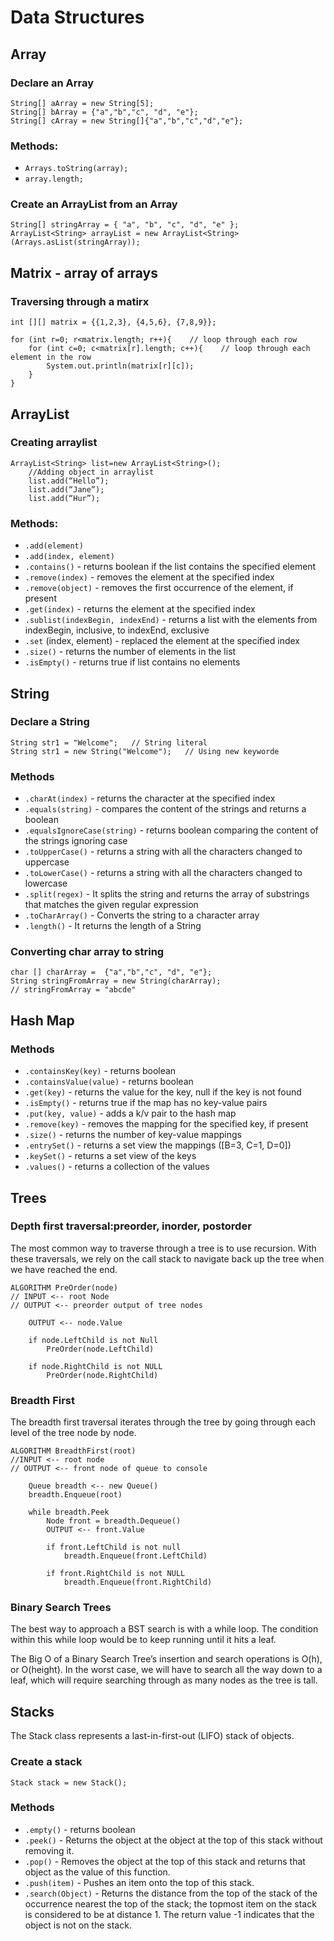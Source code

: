 # Data Structures

## Array

### Declare an Array
```
String[] aArray = new String[5];
String[] bArray = {"a","b","c", "d", "e"};
String[] cArray = new String[]{"a","b","c","d","e"};
```

### Methods: 

- ```Arrays.toString(array);``` 
- ```array.length;```

### Create an ArrayList from an Array
```
String[] stringArray = { "a", "b", "c", "d", "e" };
ArrayList<String> arrayList = new ArrayList<String>(Arrays.asList(stringArray));
```

## Matrix - array of arrays
### Traversing through a matirx
```
int [][] matrix = {{1,2,3}, {4,5,6}, {7,8,9}};

for (int r=0; r<matrix.length; r++){    // loop through each row
	for (int c=0; c<matrix[r].length; c++){    // loop through each element in the row
		System.out.println(matrix[r][c]);
	}
} 
```

## ArrayList
### Creating arraylist 
``` 
ArrayList<String> list=new ArrayList<String>();   
    //Adding object in arraylist   
    list.add(“Hello”);      
    list.add(“Jane”);  
    list.add(“Hur”);  
```
### Methods: 
- ```.add(element)```
- ```.add(index, element)```
- ```.contains()``` - returns boolean if the list contains the specified element
- ```.remove(index)``` - removes the element at the specified index
- ```.remove(object)``` - removes the first occurrence of the element, if present
- ```.get(index)``` - returns the element at the specified index
- ```.sublist(indexBegin, indexEnd)``` - returns a list with the elements from indexBegin, inclusive, to indexEnd, exclusive
- ```.set``` (index, element) - replaced the element at the specified index
- ```.size()``` - returns the number of elements in the list
- ```.isEmpty()``` - returns true if list contains no elements


## String

### Declare a String
 ```
 String str1 = "Welcome";   // String literal
 String str1 = new String("Welcome");   // Using new keyworde
 ```

 ### Methods

- ```.charAt(index)``` - returns the character at the specified index
- ```.equals(string)``` - compares the content of the strings and returns a boolean
- ```.equalsIgnoreCase(string)``` - returns boolean comparing the content of the strings ignoring case
- ```.toUpperCase()``` - returns a string with all the characters changed to uppercase
- ```.toLowerCase()``` - returns a string with all the characters changed to lowercase
- ```.split(regex)``` - It splits the string and returns the array of substrings that matches the given regular expression
- ```.toCharArray()``` - Converts the string to a character array
- ```.length()``` - It returns the length of a String

### Converting char array to string

```
char [] charArray =  {"a","b","c", "d", "e"};
String stringFromArray = new String(charArray);
// stringFromArray = "abcde"
```
## Hash Map

### Methods
- ```.containsKey(key)``` - returns boolean
- ```.containsValue(value)``` - returns boolean
- ```.get(key)``` - returns the value for the key, null if the key is not found
- ```.isEmpty()``` - returns true if the map has no key-value pairs
- ```.put(key, value)``` - adds a k/v pair to the hash map
- ```.remove(key)``` - removes the mapping for the specified key, if present
- ```.size()``` - returns the number of key-value mappings
- ```.entrySet()``` - returns a set view the mappings ([B=3, C=1, D=0])
- ```.keySet()``` - returns a set view of the keys
- ```.values()``` - returns a collection of the values

## Trees

### Depth first traversal:preorder, inorder, postorder

The most common way to traverse through a tree is to use recursion. With these traversals, we rely on the call stack to navigate back up the tree when we have reached the end.

``` 
ALGORITHM PreOrder(node)
// INPUT <-- root Node
// OUTPUT <-- preorder output of tree nodes

    OUTPUT <-- node.Value

    if node.LeftChild is not Null
        PreOrder(node.LeftChild)

    if node.RightChild is not NULL
        PreOrder(node.RightChild)
```

### Breadth First
The breadth first traversal iterates through the tree by going through each level of the tree node by node.
```
ALGORITHM BreadthFirst(root)
//INPUT <-- root node
// OUTPUT <-- front node of queue to console

    Queue breadth <-- new Queue()
	breadth.Enqueue(root)
		
	while breadth.Peek
	    Node front = breadth.Dequeue()
		OUTPUT <-- front.Value

		if front.LeftChild is not null
			breadth.Enqueue(front.LeftChild)

		if front.RightChild is not NULL
			breadth.Enqueue(front.RightChild)
```

### Binary Search Trees

The best way to approach a BST search is with a while loop. The condition within this while loop would be to keep running until it hits a leaf.

The Big O of a Binary Search Tree’s insertion and search operations is O(h), or O(height). In the worst case, we will have to search all the way down to a leaf, which will require searching through as many nodes as the tree is tall.

## Stacks

The Stack class represents a last-in-first-out (LIFO) stack of objects.

### Create a stack

```Stack stack = new Stack();```

### Methods
- ```.empty()``` - returns boolean
- ```.peek()``` - Returns the object at the object at the top of this stack without removing it.
- ```.pop()``` - Removes the object at the top of this stack and returns that object as the value of this function.
- ```.push(item)``` - Pushes an item onto the top of this stack.
- ```.search(Object)``` - Returns the distance from the top of the stack of the occurrence nearest the top of the stack; the topmost item on the stack is considered to be at distance 1. The return value -1 indicates that the object is not on the stack.

